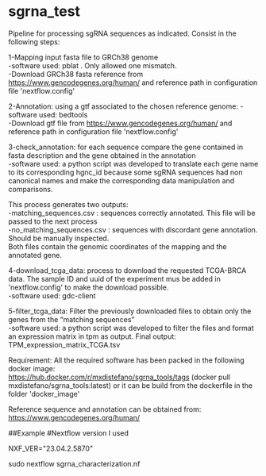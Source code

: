 # sgrna_test

Pipeline for processing sgRNA sequences as indicated. Consist in the following steps:

1-Mapping input fasta file to GRCh38 genome  
	-software used: pblat . Only allowed one mismatch.   
	-Download GRCh38 fasta reference from https://www.gencodegenes.org/human/ and reference path in configuration file 'nextflow.config'

2-Annotation: using a gtf associated to the chosen reference genome: 
	-software used: bedtools  
	-Download gtf file from https://www.gencodegenes.org/human/ and reference path in configuration file 'nextflow.config'

3-check_annotation: for each sequence compare the gene contained in fasta description and the gene obtained in the annotation   
	-software used: a python script was developed to  translate each gene name to its corresponding hgnc_id because some sgRNA sequences had non canonical names and make the corresponding data manipulation and comparisons.

This process generates two outputs:  
	-matching_sequences.csv : sequences correctly annotated. This file will be passed to the next process  
	-no_matching_sequences.csv : sequences with discordant gene annotation. Should be manually inspected.  
Both files contain the genomic coordinates of the mapping and the annotated gene.

4-download_tcga_data: process to download the requested TCGA-BRCA data. The sample ID and uuid of the experiment mus be added in 'nextflow.config' to make the download possible.  
	-software used: gdc-client  

5-filter_tcga_data: Filter the previously downloaded files to obtain only the genes from the “matching sequences”  
	-software used: a python script was developed to filter the files and format an expression matrix in tpm as output. 
Final output: TPM_expression_matrix_TCGA.tsv  

Requirement:
All the required software has been packed in the following docker image:  
		https://hub.docker.com/r/mxdistefano/sgrna_tools/tags  (docker pull mxdistefano/sgrna_tools:latest)
		or it can be build from the dockerfile in the folder 'docker_image'

Reference sequence and annotation can be obtained from:	https://www.gencodegenes.org/human/


##Example
#Nextflow version I used

NXF_VER="23.04.2.5870"

sudo nextflow sgrna_characterization.nf
